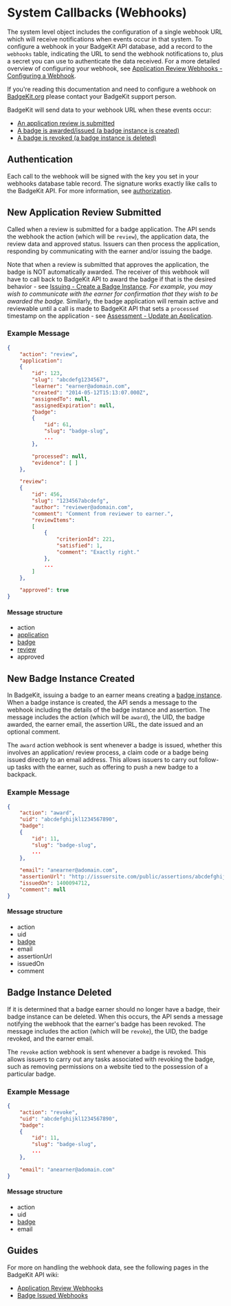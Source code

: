 # System Callbacks (Webhooks)

The system level object includes the configuration of a single webhook URL which will receive notifications when events occur in that system. To configure a webhook in your BadgeKit API database, add a record to the `webhooks` table, indicating the URL to send the webhook notifications to, plus a secret you can use to authenticate the data received. For a more detailed overview of configuring your webhook, see [Application Review Webhooks - Configuring a Webhook](https://github.com/mozilla/badgekit-api/wiki/Application-Review-Webhooks#configuring-a-webhook).

If you're reading this documentation and need to configure a webhook on [BadgeKit.org](http://badgekit.org) please contact your BadgeKit support person.

BadgeKit will send data to your webhook URL when these events occur:

* [An application review is submitted](#new-application-review-submitted)
* [A badge is awarded/issued (a badge instance is created)](#new-badge-instance-created)
* [A badge is revoked (a badge instance is deleted)](#new-badge-instance-deleted)

## Authentication

Each call to the webhook will be signed with the key you set in your webhooks database table record. The signature works exactly like calls to the BadgeKit API. For more information, see [authorization](authorization.md).

## New Application Review Submitted

Called when a review is submitted for a badge application. The API sends the webhook the action (which will be `review`), the application data, the review data and approved status. Issuers can then process the application, responding by communicating with the earner and/or issuing the badge.

Note that when a review is submitted that approves the application, the badge is NOT automatically awarded. The receiver of this webhook will have to call back to BadgeKit API to award the badge if that is the desired behavior - see [Issuing - Create a Badge Instance](issuing.md#create-a-badge-instance). _For example, you may wish to communicate with the earner for confirmation that they wish to be awarded the badge._ Similarly, the badge application will remain active and reviewable until a call is made to BadgeKit API that sets a `processed` timestamp on the application - see [Assessment - Update an Application](assessment.md#update-an-application).

### Example Message

```json
{
    "action": "review",
    "application": 
    {
        "id": 123,
        "slug": "abcdefg1234567",
        "learner": "earner@adomain.com",
        "created": "2014-05-12T15:13:07.000Z",
        "assignedTo": null,
        "assignedExpiration": null,
        "badge": 
        {
            "id": 61,
            "slug": "badge-slug",
            ...
        },

        "processed": null,
        "evidence": [ ]
    },

    "review": 
    {
        "id": 456,
        "slug": "1234567abcdefg",
        "author": "reviewer@adomain.com",
        "comment": "Comment from reviewer to earner.",
        "reviewItems": 
        [
            {
                "criterionId": 221,
                "satisfied": 1,
                "comment": "Exactly right."
            },
            ...
        ]
    },

    "approved": true
}
```

#### Message structure

* action
* [application](assessment.md#applications)
 * [badge](badges.md)
* [review](assessment.md#reviews)
* approved

## New Badge Instance Created

In BadgeKit, issuing a badge to an earner means creating a [badge instance](issuing.md#create-a-badge-instance). When a badge instance is created, the API sends a message to the webhook including the details of the badge instance and assertion. The message includes the action (which will be `award`), the UID, the badge awarded, the earner email, the assertion URL, the date issued and an optional comment.

The `award` action webhook is sent whenever a badge is issued, whether this involves an application/ review process, a claim code or a badge being issued directly to an email address. This allows issuers to carry out follow-up tasks with the earner, such as offering to push a new badge to a backpack.

### Example Message

```json
{
    "action": "award",
    "uid": "abcdefghijkl1234567890",
    "badge": 
    {
        "id": 11,
        "slug": "badge-slug",
        ...
    },

    "email": "anearner@adomain.com",
    "assertionUrl": "http://issuersite.com/public/assertions/abcdefghijkl1234567890",
    "issuedOn": 1400094712,
    "comment": null
}
```

#### Message structure

* action
* uid
* [badge](badges.md)
* email
* assertionUrl
* issuedOn
* comment

## Badge Instance Deleted

If it is determined that a badge earner should no longer have a badge, their badge instance can be deleted.  When this occurs, the API sends a message notifying the webhook that the earner's badge has been revoked. The message includes the action (which will be `revoke`), the UID, the badge revoked, and the earner email.

The `revoke` action webhook is sent whenever a badge is revoked.  This allows issuers to carry out any tasks associated with revoking the badge, such as removing permissions on a website tied to the possession of a particular badge.

### Example Message

```json
{
    "action": "revoke",
    "uid": "abcdefghijkl1234567890",
    "badge": 
    {
        "id": 11,
        "slug": "badge-slug",
        ...
    },

    "email": "anearner@adomain.com"
}
```

#### Message structure

* action
* uid
* [badge](badges.md)
* email

## Guides

For more on handling the webhook data, see the following pages in the BadgeKit API wiki:

* [Application Review Webhooks](https://github.com/mozilla/badgekit-api/wiki/Application-Review-Webhooks) 
* [Badge Issued Webhooks](https://github.com/mozilla/badgekit-api/wiki/Badge-Issued-Webhooks)
